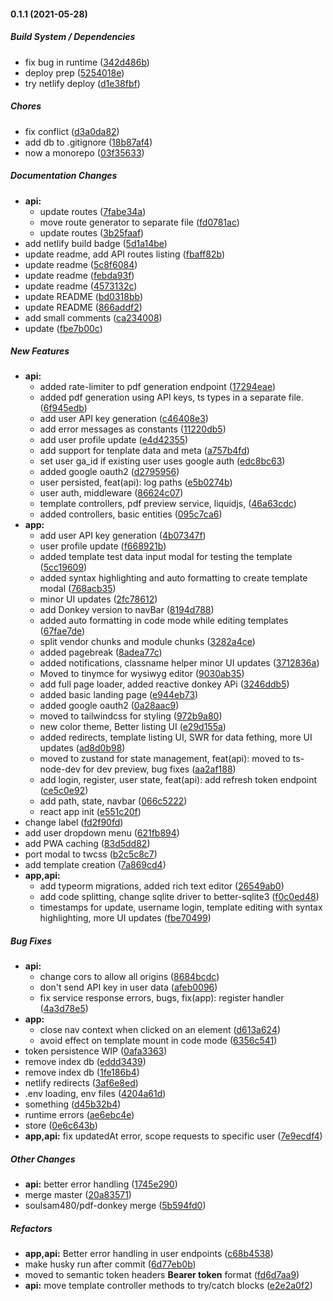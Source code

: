 #### 0.1.1 (2021-05-28)

##### Build System / Dependencies

*  fix bug in runtime ([342d486b](https://github.com/soulsam480/pdf-donkey/commit/342d486b6d6e342b027ce053d30606f0e04ea42c))
*  deploy prep ([5254018e](https://github.com/soulsam480/pdf-donkey/commit/5254018e04474bb003c6817f87b4061560e37b20))
*  try netlify deploy ([d1e38fbf](https://github.com/soulsam480/pdf-donkey/commit/d1e38fbf03dc5feba11c5fea464874ea2db8ebc5))

##### Chores

*  fix conflict ([d3a0da82](https://github.com/soulsam480/pdf-donkey/commit/d3a0da8251720958b1a8dcee46ba501e3a838103))
*  add db to .gitignore ([18b87af4](https://github.com/soulsam480/pdf-donkey/commit/18b87af4d0353db59f18af81f2b973e9d8f39ec6))
*  now a monorepo ([03f35633](https://github.com/soulsam480/pdf-donkey/commit/03f35633a7b5ca6a9f51ac7b7d05526845745d85))

##### Documentation Changes

* **api:**
  *  update routes ([7fabe34a](https://github.com/soulsam480/pdf-donkey/commit/7fabe34a28dc98da643bf8281038a95af23df544))
  *  move route generator to separate file ([fd0781ac](https://github.com/soulsam480/pdf-donkey/commit/fd0781ac19481f68ce7cf6cb3cb191ab20ff18c8))
  *  update routes ([3b25faaf](https://github.com/soulsam480/pdf-donkey/commit/3b25faaf1b8f488ec1386073c072848cdebf9d06))
*  add netlify build badge ([5d1a14be](https://github.com/soulsam480/pdf-donkey/commit/5d1a14beba8d2668f17e93d3fa527624aade9520))
*  update readme, add API routes listing ([fbaff82b](https://github.com/soulsam480/pdf-donkey/commit/fbaff82bc0c8215c538cb1f38b7aa5cf25e5e9a3))
*  update readme ([5c8f6084](https://github.com/soulsam480/pdf-donkey/commit/5c8f60843e12326938ae01414dc17f5a7718727e))
*  update readme ([febda93f](https://github.com/soulsam480/pdf-donkey/commit/febda93fc9c12253b345d57d9b948cb20c814ddc))
*  update readme ([4573132c](https://github.com/soulsam480/pdf-donkey/commit/4573132cfe7fdefffacad4f225bc0dfb9edd80b2))
*  update README ([bd0318bb](https://github.com/soulsam480/pdf-donkey/commit/bd0318bb8ae43cc1b086322e7b7dbda23e90a7d5))
*  update README ([866addf2](https://github.com/soulsam480/pdf-donkey/commit/866addf2bff3653ea963ddd6ed903ded99f686fc))
*  add small comments ([ca234008](https://github.com/soulsam480/pdf-donkey/commit/ca234008ae9b71a6bf6f5a76664a8114215db057))
*  update ([fbe7b00c](https://github.com/soulsam480/pdf-donkey/commit/fbe7b00c45f9c59d026628c92d6698c1220ace87))

##### New Features

* **api:**
  *  added rate-limiter to pdf generation endpoint ([17294eae](https://github.com/soulsam480/pdf-donkey/commit/17294eae2f3fd653b92d39f45b9ce505bc3e9367))
  *  added pdf generation using API keys, ts types in a separate file. ([6f945edb](https://github.com/soulsam480/pdf-donkey/commit/6f945edb0a13c20bea6b81156ea83eae8d05e83a))
  *  add user API key generation ([c46408e3](https://github.com/soulsam480/pdf-donkey/commit/c46408e33ea0eecd875e2183eb1cbdd13552e161))
  *  add error messages as constants ([11220db5](https://github.com/soulsam480/pdf-donkey/commit/11220db5f690e88d965b382db1a6189d3d389446))
  *  add user profile update ([e4d42355](https://github.com/soulsam480/pdf-donkey/commit/e4d42355567e034edd51a079fcf9549cb93969e5))
  *  add support for tenplate data and meta ([a757b4fd](https://github.com/soulsam480/pdf-donkey/commit/a757b4fd30631b66f40277adcd78b218bc286224))
  *  set user ga_id if existing user uses google auth ([edc8bc63](https://github.com/soulsam480/pdf-donkey/commit/edc8bc63da5410eb2ff28d44dd19b3214d2dc04d))
  *  added google oauth2 ([d2795956](https://github.com/soulsam480/pdf-donkey/commit/d2795956940dcb3e8f7aca30fd6a908bf64edd75))
  *  user persisted, feat(api): log paths ([e5b0274b](https://github.com/soulsam480/pdf-donkey/commit/e5b0274b0b2d395ef9d3039091e9daa0c0cfd841))
  *  user auth, middleware ([86624c07](https://github.com/soulsam480/pdf-donkey/commit/86624c07b97462adf4a4ac82746b555f4bd4d3eb))
  *  template controllers, pdf preview service, liquidjs, ([46a63cdc](https://github.com/soulsam480/pdf-donkey/commit/46a63cdc28d6278ffe96ab801080f6052244d799))
  *  added controllers, basic entities ([095c7ca6](https://github.com/soulsam480/pdf-donkey/commit/095c7ca6d1a25e968cb9e1f7aca39c393ff0defa))
* **app:**
  *  add user API key generation ([4b07347f](https://github.com/soulsam480/pdf-donkey/commit/4b07347fe737ddd94ec2a6e0e930e033a1625bdd))
  *  user profile update ([f668921b](https://github.com/soulsam480/pdf-donkey/commit/f668921b75fe31dc567c9b2d9b8840b4bdaca940))
  *  added template test data input modal for testing the template ([5cc19609](https://github.com/soulsam480/pdf-donkey/commit/5cc1960958a2113c83d5ef46666ebcb5b48f6fdc))
  *  added syntax highlighting and auto formatting to create template modal ([768acb35](https://github.com/soulsam480/pdf-donkey/commit/768acb3557cacbeecbc42f0f5b29339d52b55555))
  *  minor UI updates ([2fc78612](https://github.com/soulsam480/pdf-donkey/commit/2fc78612fc68fe75417d815c28eb2ed8c4fcd6f4))
  *  add Donkey version to navBar ([8194d788](https://github.com/soulsam480/pdf-donkey/commit/8194d78860b4f670a5d167c40bb346be837ceb33))
  *  added auto formatting in code mode while editing templates ([67fae7de](https://github.com/soulsam480/pdf-donkey/commit/67fae7debcb0f90e2fb9e02b8cc09c36bdfccd93))
  *  split vendor chunks and module chunks ([3282a4ce](https://github.com/soulsam480/pdf-donkey/commit/3282a4ce5f2aed5cf9d37231f576ed237dde4a04))
  *  added pagebreak ([8adea77c](https://github.com/soulsam480/pdf-donkey/commit/8adea77cf8bb1dec13be0c74f3f944ac5892c2dd))
  *  added notifications, classname helper minor UI updates ([3712836a](https://github.com/soulsam480/pdf-donkey/commit/3712836ac51fb56b0a547bdc5ff435b3e5c18892))
  *  Moved to tinymce for wysiwyg editor ([9030ab35](https://github.com/soulsam480/pdf-donkey/commit/9030ab358526a21761fa2c6e45e5ae3fa6609f88))
  *  add full page loader, added reactive donkey APi ([3246ddb5](https://github.com/soulsam480/pdf-donkey/commit/3246ddb594f3720cd3cf887ba9bca481669ebcd2))
  *  added basic landing page ([e944eb73](https://github.com/soulsam480/pdf-donkey/commit/e944eb736becc2a0259b7899bf0b074b5b695fe5))
  *  added google oauth2 ([0a28aac9](https://github.com/soulsam480/pdf-donkey/commit/0a28aac9fe974d7577e9303ff5b08f244a6aac44))
  *  moved to tailwindcss for styling ([972b9a80](https://github.com/soulsam480/pdf-donkey/commit/972b9a80ec8f265fcb61f881f1a47f1879f75e7f))
  *  new color theme, Better listing UI ([e29d155a](https://github.com/soulsam480/pdf-donkey/commit/e29d155ac06d03240cadae0d0b4eb71af7667d71))
  *  added redirects, template listing UI, SWR for data fething, more UI updates ([ad8d0b98](https://github.com/soulsam480/pdf-donkey/commit/ad8d0b98f94acd3898f6b66683b9e3de48fc89a6))
  *  moved to zustand for state management, feat(api): moved to ts-node-dev for dev preview, bug fixes ([aa2af188](https://github.com/soulsam480/pdf-donkey/commit/aa2af1888fd9c301628784210980154edba59f09))
  *  add login, register, user state, feat(api): add refresh token endpoint ([ce5c0e92](https://github.com/soulsam480/pdf-donkey/commit/ce5c0e922ece0ea77c494f7ea592a6e950f8ca02))
  *  add path, state, navbar ([066c5222](https://github.com/soulsam480/pdf-donkey/commit/066c5222c50e99c1bd188ca352ea2bdb3c278d01))
  *  react app init ([e551c20f](https://github.com/soulsam480/pdf-donkey/commit/e551c20fb8d17a6ef316a6499e88c910c9065fc1))
*  change label ([fd2f90fd](https://github.com/soulsam480/pdf-donkey/commit/fd2f90fd272352eeebc190d87208b56f5edb8973))
*  add user dropdown menu ([621fb894](https://github.com/soulsam480/pdf-donkey/commit/621fb89440065ea66e049e270cd12dc6918478f2))
*  add PWA caching ([83d5dd82](https://github.com/soulsam480/pdf-donkey/commit/83d5dd8285d640377e194e34196bf7ec806e58e8))
*  port modal to twcss ([b2c5c8c7](https://github.com/soulsam480/pdf-donkey/commit/b2c5c8c742cb93f2f7a1b49240749030c7a893a0))
*  add template creation ([7a869cd4](https://github.com/soulsam480/pdf-donkey/commit/7a869cd481eefe5ef09d2cbc1c95f1a2d009b886))
* **app,api:**
  *  add typeorm migrations, added rich text editor ([26549ab0](https://github.com/soulsam480/pdf-donkey/commit/26549ab0964070a1fad00fae9aaa8403282e9885))
  *  add code splitting, change sqlite driver to better-sqlite3 ([f0c0ed48](https://github.com/soulsam480/pdf-donkey/commit/f0c0ed483e942c176ffae04845e1779dbea20bbf))
  *  timestamps for update, username login, template editing with syntax highlighting, more UI updates ([fbe70499](https://github.com/soulsam480/pdf-donkey/commit/fbe704995d599ee041dfd99a74625aabb4af3a13))

##### Bug Fixes

* **api:**
  *  change cors to allow all origins ([8684bcdc](https://github.com/soulsam480/pdf-donkey/commit/8684bcdc9e869fd197b6e769e8aab74cc35383f7))
  *  don't send API key in user data ([afeb0096](https://github.com/soulsam480/pdf-donkey/commit/afeb0096f685e529eb4fbbf24c2fe4310e8e3ec3))
  *  fix service response errors, bugs, fix(app): register handler ([4a3d78e5](https://github.com/soulsam480/pdf-donkey/commit/4a3d78e5af20615e69053f91e5b7b0c9c5c93148))
* **app:**
  *  close nav context when clicked on an element ([d613a624](https://github.com/soulsam480/pdf-donkey/commit/d613a6247940feddcd8d12cb61bb9d781b30d204))
  *  avoid effect on template mount in code mode ([6356c541](https://github.com/soulsam480/pdf-donkey/commit/6356c541125577e9a1c49265d2ddc909ccc3da57))
*  token persistence WIP ([0afa3363](https://github.com/soulsam480/pdf-donkey/commit/0afa3363839cab035d9311108cd204e3218da082))
*  remove index db ([eddd3439](https://github.com/soulsam480/pdf-donkey/commit/eddd3439723dca4c7b924205d9df5e286ded0a51))
*  remove index db ([1fe186b4](https://github.com/soulsam480/pdf-donkey/commit/1fe186b4085f80c4ef10ea89cc60ccc1931520aa))
*  netlify redirects ([3af6e8ed](https://github.com/soulsam480/pdf-donkey/commit/3af6e8eda1e1dd3d1ae72418fae17c43616b0755))
*  .env loading, env files ([4204a61d](https://github.com/soulsam480/pdf-donkey/commit/4204a61df695e219540f685203ef5e45c16ae5a3))
*  something ([d45b32b4](https://github.com/soulsam480/pdf-donkey/commit/d45b32b4cefd8ffb5f3d320a4262017ea6090a2c))
*  runtime errors ([ae6ebc4e](https://github.com/soulsam480/pdf-donkey/commit/ae6ebc4eac459aa7444ca1d7f2b63c1a62c9315a))
*  store ([0e6c643b](https://github.com/soulsam480/pdf-donkey/commit/0e6c643bef5b8e16b77fc13ece8f391b58164fdf))
* **app,api:**  fix updatedAt error, scope requests to specific user ([7e9ecdf4](https://github.com/soulsam480/pdf-donkey/commit/7e9ecdf47c7f27b55c20f34365bf678b468f7a33))

##### Other Changes

* **api:**  better error handling ([1745e290](https://github.com/soulsam480/pdf-donkey/commit/1745e290b9b5c1ea4a466853489bc3ea9a5831ee))
*  merge master ([20a83571](https://github.com/soulsam480/pdf-donkey/commit/20a83571cb6d028ff8cfd45af95a48391793df69))
* soulsam480/pdf-donkey merge ([5b594fd0](https://github.com/soulsam480/pdf-donkey/commit/5b594fd0b7c5ee1026f3debf202c7afd9adb0b1e))

##### Refactors

* **app,api:**  Better error handling in user endpoints ([c68b4538](https://github.com/soulsam480/pdf-donkey/commit/c68b453837edba1c22f6d22d36ebe98eb7328c6d))
*  make husky run after commit ([6d77eb0b](https://github.com/soulsam480/pdf-donkey/commit/6d77eb0be75ef833d17a9c10513be2dd5db61303))
*  moved to semantic token headers **Bearer token** format ([fd6d7aa9](https://github.com/soulsam480/pdf-donkey/commit/fd6d7aa9d24774c06b52bc6a2216c33bb4a13fb7))
* **api:**  move template controller methods to try/catch blocks ([e2e2a0f2](https://github.com/soulsam480/pdf-donkey/commit/e2e2a0f221677479fff743f43e2077dae8ef57b0))


